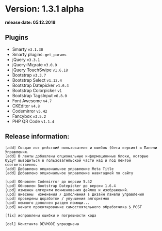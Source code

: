 Version: 1.3.1 alpha
========================
**release date:	05.12.2018**

Plugins
-------
- Smarty                `v3.1.30`
- Smarty plugins:       `get_params`
- jQuery                `v3.3.1`
- jQuery-Migrate        `v3.0.0`
- jQuery TouchSwipe     `v1.6.18`
- Bootstrap             `v3.3.7`
- Bootstrap Select      `v1.12.4`
- Bootstrap Datepicker  `v1.6.4`
- Bootstrap Colorpicker `v1`
- Bootstrap TagsInput   `v0.8.0`
- Font Awesome          `v4.7`
- CKEditor              `v4.8`
- Codemirror            `v5.42`
- Fancybox		`v3.5.2`
- PHP QR Code           `v1.1.4`


Release information:
-------------
	[add] Создан лог действий пользователя и ошибок (бета версия) в Панели Управления.
	[add] В ленты добавлены опциональные информационные блоки, которые будут выводиться в пользовательской части над и под лентой соответственно.
	[add] Добавлено опциональное управление Meta Title
	[add] Добавлено опциональное управление навигацией по сайту
	
	[upd] Обновлен Codemirror до версии 5.42
	[upd] Обновлен Bootstrap Datepicker до версии 1.6.4
	[upd] изменен алгоритм поименования файлов и изображений.
	[upd] внесены  изменения / дополнения в дизайн панели управления
	[upd] проведены доработки / улучшения алгоритмов
	[upd] немного дополнен раздел помощи...
	[upd] начато проектирование самостоятельного обработчика $_POST
	
	[fix] исправлены ошибки и погрешности кода
	
	[del] Константа DEVMODE упразднена